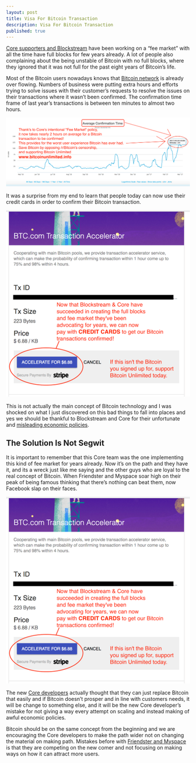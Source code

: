 ```yaml
---
layout: post
title: Visa For Bitcoin Transaction
description: Visa For Bitcoin Transaction
published: true
---
```


<p><a href="/software/">Core supporters and Blockstream</a> have been working on a “fee market” with all the time have full blocks for few years already. A lot of people also complaining about the being unstable of Bitcoin with no full blocks, where they ignored that it was not full for the past eight years of Bitcoin’s life.</p>

<p>Most of the Bitcoin users nowadays knows that <a href="/cloud/">Bitcoin network</a> is already over flowing. Numbers of business were putting extra hours and efforts trying to solve issues with their customer’s requests to resolve the issues on their transactions where it wasn’t been confirmed. The confirmation time frame of last year’s transactions is between ten minutes to almost two hours.</p>

<p><center><img src="/images/bmrn-visa-2.png" alt="Visa For Bitcoin Transaction"/></center></p>

<p>It was a surprise from my end to learn that people today can now use their credit cards in order to confirm their Bitcoin transaction.</p>

<p><center><img src="/images/bmrn-visa-3.png" alt="Visa For Bitcoin Transaction"/></center></p>

<p>This is not actually the main concept of Bitcoin technology and I was shocked on what I just discovered on this bad things to fall into places and yes we should be thankful to Blockstream and Core for their unfortunate and <a href="/pools/">misleading economic policies</a>.</p>

<h2>The Solution Is Not Segwit</h2>

<p>It is important to remember that this Core team was the one implementing this kind of fee market for years already. Now it’s on the path and they have it, and its a wreck just like me saying and the other guys who are loyal to the real concept of Bitcoin. When Friendster and Myspace soar high on their peak of being famous thinking that there’s nothing can beat them, now Facebook slap on their faces.</p>

<p><center><img src="/images/bmrn-visa-4.png" alt="Visa For Bitcoin Transaction"/></center></p>

<p>The new <a href="/what-is-bitcoin/">Core developers</a> actually thought that they can just replace Bitcoin that easily and if Bitcoin doesn’t prosper and in line with customers needs, it will be change to something else, and it will be the new Core developer’s mistake for not giving a way every attempt on scaling and instead making of awful economic policies.</p>

<p>Bitcoin should be on the same concept from the beginning and we are encouraging the Core developers to make the path wider not on changing the material on making path. Mistakes before with <a href="/what-is-bitcoin-mining/">Friendster and Myspace</a> is that they are competing on the new comer and not focusing on making ways on how it can attract more users. </p>

